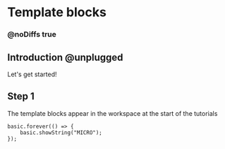 # Template blocks

### @noDiffs true
## Introduction @unplugged

Let's get started!

## Step 1

The template blocks appear in the workspace at the start of the tutorials


```template
basic.forever(() => {
    basic.showString("MICRO");
});

```